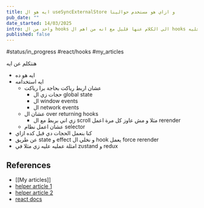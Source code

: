 ```yaml
---
title: ايه هو ال useSyncExternalStore و ازاي هو مستخدم حوالينا
pub_date: ""
date_started: 14/03/2025
intro: واحد من ال hooks الي الكلام عنها قليل مع انه من اهم ال hooks الي مخليه react تكون reactive من الاساس تعالى نتعرف عليه و نشوف بيشتغل ازاي
published: false
---
```


#status/in_progress #react/hooks #my_articles

هنتكلم عن ايه

- ايه هو ده
- ايه استخدامه
	- عشان اربط رياكت بحاجة برا رياكت
		- حجات زي ال global state
		- ال window events
		- ال network events
	- عشان ال over returning hooks 
		- زي اني بربط مع ال scroll مثلا و مش عاوز كل مرة اعمل rerender
	- عشان اعمل نظام selector
- كنا بنعمل الحجات دي قبل كده ازاي
- عن طريق state و effect و نخلي ال hook يعمل force rerender
- امثلة عمليه عليه زي مثلا في zustand و redux 

## References

- [[My articles]]
- [helper article 1](https://thisweekinreact.com/articles/useSyncExternalStore-the-underrated-react-api)
- [helper article 2](https://blog.saeloun.com/2021/12/30/react-18-usesyncexternalstore-api/)
- [react docs](https://react.dev/reference/react/useSyncExternalStore)
